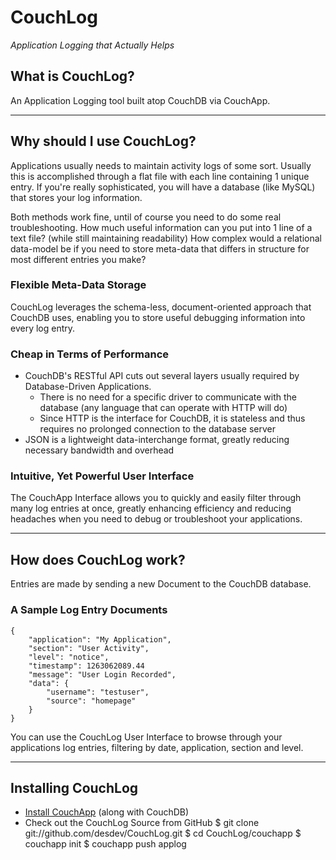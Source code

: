 # CouchLog
_Application Logging that Actually Helps_

## What is CouchLog?

An Application Logging tool built atop CouchDB via CouchApp.

---

## Why should I use CouchLog?

Applications usually needs to maintain activity logs of some sort. Usually this is accomplished through a flat file with each line containing 1 unique entry. If you're really sophisticated, you will have a database (like MySQL) that stores your log information.

Both methods work fine, until of course you need to do some real troubleshooting. How much useful information can you put into 1 line of a text file? (while still maintaining readability) How complex would a relational data-model be if you need to store meta-data that differs in structure for most different entries you make?

### Flexible Meta-Data Storage

CouchLog leverages the schema-less, document-oriented approach that CouchDB uses, enabling you to store useful debugging information into every log entry.

### Cheap in Terms of Performance

 * CouchDB's RESTful API cuts out several layers usually required by Database-Driven Applications.
   * There is no need for a specific driver to communicate with the database (any language that can operate with HTTP will do)
   * Since HTTP is the interface for CouchDB, it is stateless and thus requires no prolonged connection to the database server
 * JSON is a lightweight data-interchange format, greatly reducing necessary bandwidth and overhead

### Intuitive, Yet Powerful User Interface

The CouchApp Interface allows you to quickly and easily filter through many log entries at once, greatly enhancing efficiency and reducing headaches when you need to debug or troubleshoot your applications.

---

## How does CouchLog work?

Entries are made by sending a new Document to the CouchDB database.

### A Sample Log Entry Documents
	{
		"application": "My Application",
		"section": "User Activity",
		"level": "notice",
		"timestamp": 1263062089.44
		"message": "User Login Recorded",
		"data": {
			"username": "testuser",
			"source": "homepage"
		}
	}

You can use the CouchLog User Interface to browse through your applications log entries, filtering by date, application, section and level.

---

## Installing CouchLog

 * [Install CouchApp](http://wiki.github.com/couchapp/couchapp/manual-2) (along with CouchDB)
 * Check out the CouchLog Source from GitHub
	$ git clone git://github.com/desdev/CouchLog.git
	$ cd CouchLog/couchapp
	$ couchapp init
	$ couchapp push applog